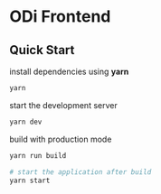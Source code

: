 # ODi Frontend

## Quick Start

install dependencies using **yarn**

```sh
yarn
```

start the development server
```sh
yarn dev
```

build with production mode
```sh
yarn run build

# start the application after build
yarn start
```
